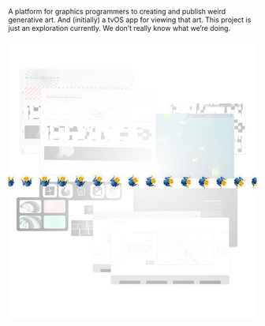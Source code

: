 A platform for graphics programmers to creating and publish weird generative art. And (initially) a tvOS app for viewing that art. This project is just an exploration currently. We don’t really know what we’re doing.

![readme image](./readme_image.png)
